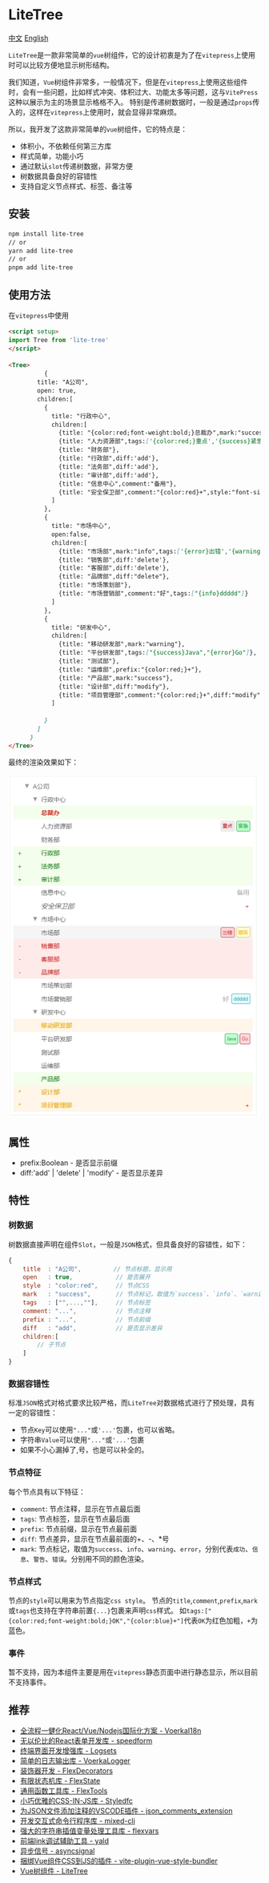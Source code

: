 # LiteTree

[中文](./readme_CN.md)
[English](./readme.md)

`LiteTree`是一款非常简单的`vue`树组件，它的设计初衷是为了在`vitepress`上使用时可以比较方便地显示树形结构。

我们知道，`Vue`树组件非常多，一般情况下，但是在`vitepress`上使用这些组件时，会有一些问题，比如样式冲突、体积过大、功能太多等问题，这与`VitePress`这种以展示为主的场景显示格格不入。
特别是传递树数据时，一般是通过`props`传入的，这样在`vitepress`上使用时，就会显得非常麻烦。

所以，我开发了这款非常简单的`vue`树组件，它的特点是：

- 体积小，不依赖任何第三方库
- 样式简单，功能小巧
- 通过默认`slot`传递树数据，非常方便
- 树数据具备良好的容错性
- 支持自定义节点样式、标签、备注等


## 安装

```bash
npm install lite-tree
// or
yarn add lite-tree
// or
pnpm add lite-tree
```

## 使用方法

在`vitepress`中使用

```md
<script setup>
import Tree from 'lite-tree'
</script>

<Tree>
          {
        title: "A公司",
        open: true,
        children:[          
          {
            title: "行政中心",
            children:[
              {title: "{color:red;font-weight:bold;}总裁办",mark:"success"},
              {title: "人力资源部",tags:['{color:red;}重点','{success}紧急']},
              {title: "财务部"},
              {title: "行政部",diff:'add'},
              {title: "法务部",diff:'add'},
              {title: "审计部",diff:'add'},
              {title: "信息中心",comment:"备用"},
              {title: "安全保卫部",comment:"{color:red}+",style:"font-size:16px;font-style:italic"} 
            ]
          },
          { 
            title: "市场中心",
            open:false,
            children:[
              {title: "市场部",mark:"info",tags:['{error}出错','{warning}警告']},
              {title: "销售部",diff:'delete'},
              {title: "客服部",diff:'delete'},
              {title: "品牌部",diff:"delete"},
              {title: "市场策划部"},
              {title: "市场营销部",comment:"好",tags:["{info}ddddd"]}
            ]
          },
          {
            title: "研发中心",
            children:[
              {title: "移动研发部",mark:"warning"},
              {title: "平台研发部",tags:["{success}Java","{error}Go"]},
              {title: "测试部"},
              {title: "运维部",prefix:"{color:red;}+"},
              {title: "产品部",mark:"success"},
              {title: "设计部",diff:"modify"},
              {title: "项目管理部",comment:"{color:red;}+",diff:"modify"}
            ]

          }
        ]
      }    
</Tree>

```

最终的渲染效果如下：

![](./docs/tree.png)

## 属性

- prefix:Boolean - 是否显示前缀
- diff:'add' | 'delete' | 'modify' - 是否显示差异

## 特性

### 树数据

 树数据直接声明在组件`Slot`，一般是`JSON`格式，但具备良好的容错性，如下：
 
```js
{
    title  : "A公司",         // 节点标题，显示用
    open   : true,            // 是否展开
    style  : "color:red",     // 节点CSS
    mark   : "success",       // 节点标记，取值为`success`、`info`、`warning`、`error`
    tags   : ["",...,""],     // 节点标签
    comment: "...",           // 节点注释
    prefix : "...",           // 节点前缀
    diff   : "add",           // 是否显示差异
    children:[
        // 子节点
    ]
}
```

 
### 数据容错性

标准`JSON`格式对格式要求比较严格，而`LiteTree`对数据格式进行了预处理，具有一定的容错性：

- 节点`Key`可以使用`"..."`或`'...'`包裹，也可以省略。
- 字符串`Value`可以使用`"..."`或`'...'`包裹
- 如果不小心漏掉了,号，也是可以补全的。

### 节点特征

每个节点具有以下特征：

- `comment`:  节点注释，显示在节点最后面
- `tags`:     节点标签，显示在节点最后面
- `prefix`:   节点前缀，显示在节点最前面
- `diff`:     节点差异，显示在节点最前面的+、-、*号
- `mark`:     节点标记，取值为`success`、`info`、`warning`、`error`，分别代表`成功`、`信息`、`警告`、`错误`。分别用不同的颜色渲染。


### 节点样式

节点的`style`可以用来为节点指定`css style`。
节点的`title`,`comment`,`prefix`,`mark`或`tags`也支持在字符串前置`{...}`包裹来声明`css`样式。
如`tags:["{color:red;font-weight:bold;}OK","{color:blue}+"]`代表`OK`为红色加粗，`+`为蓝色。

### 事件

暂不支持，因为本组件主要是用在`vitepress`静态页面中进行静态显示，所以目前不支持事件。


## 推荐

- [全流程一健化React/Vue/Nodejs国际化方案 - VoerkaI18n](https://zhangfisher.github.io/voerka-i18n/)
- [无以伦比的React表单开发库 - speedform](https://zhangfisher.github.io/speed-form/)
- [终端界面开发增强库 - Logsets](https://zhangfisher.github.io/logsets/)
- [简单的日志输出库 - VoerkaLogger](https://zhangfisher.github.io/voerkalogger/)
- [装饰器开发 - FlexDecorators](https://zhangfisher.github.io/flex-decorators/)
- [有限状态机库 - FlexState](https://zhangfisher.github.io/flexstate/)
- [通用函数工具库 - FlexTools](https://zhangfisher.github.io/flex-tools/)
- [小巧优雅的CSS-IN-JS库 - Styledfc](https://zhangfisher.github.io/styledfc/)
- [为JSON文件添加注释的VSCODE插件 - json_comments_extension](https://github.com/zhangfisher/json_comments_extension)
- [开发交互式命令行程序库 - mixed-cli](https://github.com/zhangfisher/mixed-cli)
- [强大的字符串插值变量处理工具库 - flexvars](https://github.com/zhangfisher/flexvars)
- [前端link调试辅助工具 - yald](https://github.com/zhangfisher/yald)
- [异步信号 - asyncsignal](https://github.com/zhangfisher/asyncsignal)
- [捆绑Vue组件CSS到JS的插件 - vite-plugin-vue-style-bundler ](https://github.com/zhangfisher/vite-plugin-vue-style-bundler)
- [Vue树组件 - LiteTree](https://github.com/zhangfisher/lite-tree)
